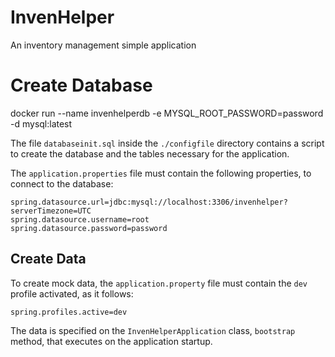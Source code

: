 # InvenHelper

An inventory management simple application

# Create Database
docker run --name invenhelperdb -e MYSQL_ROOT_PASSWORD=password -d mysql:latest

The file `databaseinit.sql` inside the `./configfile` directory contains a script to create the database and the tables necessary for the application.

The `application.properties` file must contain the following properties, to connect to the database:

```
spring.datasource.url=jdbc:mysql://localhost:3306/invenhelper?serverTimezone=UTC
spring.datasource.username=root
spring.datasource.password=password
```

## Create Data
To create mock data, the `application.property` file must contain the `dev` profile activated, as it follows:

```
spring.profiles.active=dev
```

The data is specified on the `InvenHelperApplication` class, `bootstrap` method, that executes on the application startup.